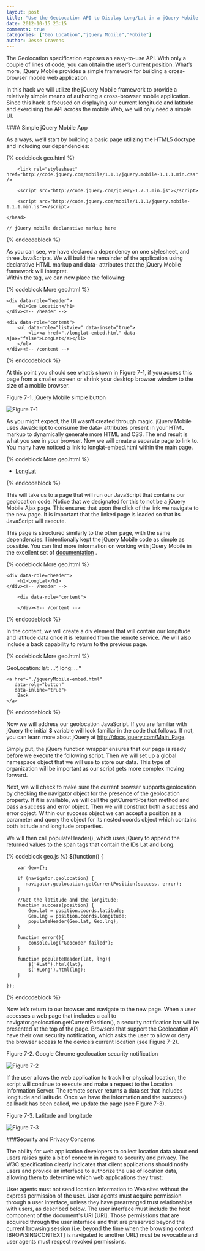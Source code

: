 ```yaml
---
layout: post
title: "Use the GeoLocation API to Display Long/Lat in a jQuery Mobile App"
date: 2012-10-15 23:15
comments: true
categories: ["Geo Location","jQuery Mobile","Mobile"]
author: Jesse Cravens
---
```


The Geolocation specification exposes an easy-to-use API. With only a couple of lines of code, you can obtain the user’s current position. What’s more, jQuery Mobile provides a simple framework for building a cross-browser mobile web application.

In this hack we will utilize the jQuery Mobile framework to provide a relatively simple means of authoring a cross-browser mobile application. Since this hack is focused on displaying our current longitude and latitude and exercising the API across the mobile Web, we will only need a simple UI.

###A Simple jQuery Mobile App

As always, we’ll start by building a basic page utilizing the HTML5 doctype and including our dependencies:

{% codeblock geo.html %}
<!DOCTYPE html> 
<html lang="en">
    <head> 
        <title>jQuery Mobile GeoLocation demo</title> 
        <meta name="viewport" content="width=device-width, initial-scale=1"> 

        <link rel="stylesheet" href="http://code.jquery.com/mobile/1.1.1/jquery.mobile-1.1.1.min.css" />

        <script src="http://code.jquery.com/jquery-1.7.1.min.js"></script>

        <script src="http://code.jquery.com/mobile/1.1.1/jquery.mobile-1.1.1.min.js"></script>

    </head> 
<body> 

    // jQuery mobile declarative markup here

</body>
</html>
{% endcodeblock %}

As you can see, we have declared a dependency on one stylesheet, and three JavaScripts. We will build the remainder of the application using declarative HTML markup and data- attributes that the jQuery Mobile framework will interpret.  
Within the <body> tag, we can now place the following: 

{% codeblock More geo.html %}
<div data-role="page" data-theme="a">

    <div data-role="header">
        <h1>Geo Location</h1>
    </div><!-- /header -->

    <div data-role="content">	
        <ul data-role="listview" data-inset="true">
            <li><a href="./longlat-embed.html" data-ajax="false">LongLat</a></li>
        </ul>
    </div><!-- /content -->

</div><!-- /page -->
{% endcodeblock %}

At this point you should see what’s shown in Figure 7-1, if you access this page from a smaller screen or shrink your desktop browser window to the size of a mobile browser.
 
Figure 7-1. jQuery Mobile simple button

<img class="figure" alt="Figure 7-1" src="/images/chapter7-images/7-1.png">

As you might expect, the UI wasn’t created through magic. jQuery Mobile uses JavaScript to consume the data- attributes present in your HTML markup to dynamically generate more HTML and CSS. The end result is what you see in your browser. 
Now we will create a separate page to link to. You many have noticed a link to longlat-embed.html within the main page. 


{% codeblock More geo.html %}
	<ul data-role="listview" data-inset="true">
		<li><a href="./longlat-embed.html" data-ajax="false">LongLat</a></li>
	</ul>
{% endcodeblock %}


This will take us to a page that will run our JavaScript that contains our geolocation code. Notice that we designated for this to not be a jQuery Mobile Ajax page. This ensures that upon the click of the link we navigate to the new page. It is important that the linked page is loaded so that its JavaScript will execute. 

This page is structured similarly to the other page, with the same dependencies. I intentionally kept the jQuery Mobile code as simple as possible. You can find more information on working with jQuery Mobile in the excellent set of [documentation](http://jquerymobile.com/demos/1.1.1/) .

{% codeblock More geo.html %}
<div data-role="page" data-theme="a">

    <div data-role="header">
        <h1>LongLat</h1>
    </div><!-- /header -->

        <div data-role="content">

        </div><!-- /content -->

</div><!-- /page -->
{% endcodeblock %}

In the content, we will create a div element that will contain our longitude and latitude data once it is returned from the remote service. We will also include a back capability to return to the previous page. 

{% codeblock More geo.html %}
    <div class="geo-coords">
        GeoLocation: <span id="Lat">lat: ...</span>°, 
               <span id="Long">long: ...</span>°
    </div>

    <a href="./jqueryMobile-embed.html" 
       data-role="button"
       data-inline="true">
        Back
    </a>
{% endcodeblock %}

Now we will address our geolocation JavaScript. If you are familiar with jQuery the initial $ variable will look familiar in the code that follows. If not, you can learn more about jQuery at http://docs.jquery.com/Main_Page.

Simply put, the jQuery function wrapper ensures that our page is ready before we execute the following script. Then we will set up a global namespace object that we will use to store our data. This type of organization will be important as our script gets more complex moving forward.

Next, we will check to make sure the current browser supports geolocation by checking the navigator object for the presence of the geolocation property. If it is available, we will call the getCurrentPosition method and pass a success and error object. 
Then we will construct both a success and error object. Within our success object we can accept a position as a parameter and query the object for its nested coords object which contains both latitude and longitude properties.

We will then call populateHeader(), which uses jQuery to append the returned values to the span tags that contain the IDs Lat and Long.

{% codeblock geo.js %}
    $(function() {

        var Geo={};

        if (navigator.geolocation) {
           navigator.geolocation.getCurrentPosition(success, error);
        }

        //Get the latitude and the longitude;
        function success(position) {
            Geo.lat = position.coords.latitude;
            Geo.lng = position.coords.longitude;
            populateHeader(Geo.lat, Geo.lng);
        }

        function error(){
            console.log("Geocoder failed");
        }

        function populateHeader(lat, lng){
            $('#Lat').html(lat);
            $('#Long').html(lng);
        }

    });
{% endcodeblock %}

Now let’s return to our browser and navigate to the new page. When a user accesses a web page that includes a call to navigator.geolocation.getCurrentPosition(), a security notification bar will be presented at the top of the page. Browsers that support the Geolocation API have their own security notification, which asks the user to allow or deny the browser access to the device’s current location (see Figure 7-2).
 
Figure 7-2. Google Chrome geolocation security notification

<img class="figure" alt="Figure 7-2" src="/images/chapter7-images/7-2.png">


If the user allows the web application to track her physical location, the script will continue to execute and make a request to the Location Information Server. The remote server returns a data set that includes longitude and latitude. Once we have the information and the success() callback has been called, we update the page (see Figure 7-3). 
 
Figure 7-3. Latitude and longitude 

<img class="figure" alt="Figure 7-3" src="/images/chapter7-images/7-3.png">


###Security and Privacy Concerns

The ability for web application developers to collect location data about end users raises quite a bit of concern in regard to security and privacy. The W3C specification clearly indicates that client applications should notify users and provide an interface to authorize the use of location data, allowing them to determine which web applications they trust:

User agents must not send location information to Web sites without the express permission of the user. User agents must acquire permission through a user interface, unless they have prearranged trust relationships with users, as described below. The user interface must include the host component of the document's URI [URI]. Those permissions that are acquired through the user interface and that are preserved beyond the current browsing session (i.e. beyond the time when the browsing context [BROWSINGCONTEXT] is navigated to another URL) must be revocable and user agents must respect revoked permissions. 
